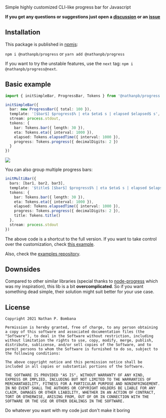 Simple highly customized CLI-like progress bar for Javascript

**If you get any questions or suggestions just open a [discussion](https://github.com/NathanPB/progress.js/discussions) or an [issue](https://github.com/NathanPB/progress.js/issues)**

## Installation

This package is published in [npmjs](https://www.npmjs.com/package/@nathanpb/progress):

``npm i @nathanpb/progress`` or ``yarn add @nathanpb/progress``

If you want to try the unstable features, use the ``next`` tag: ``npm i @nathanpb/progress@next``.


## Basic example

```ts
import { initSimpleBar, ProgressBar, Tokens } from '@nathanpb/progress'

initSimpleBar({ 
  bar: new ProgressBar({ total: 100 }),
  template: '[$bar$] $progress$% | eta $eta$ s | elapsed $elapsed$ s',
  stream: process.stdout,
  tokens: {
    bar: Tokens.bar({ length: 30 }),
    eta: Tokens.eta({ interval: 1000 }),
    elapsed: Tokens.elapsedTime({ interval: 1000 }),
    progress: Tokens.progress({ decimalDigits: 2 })
  }
})
```
![](https://i.imgur.com/m8u1gFX.gif)

You can also group multiple progress bars:

```ts
initMultiBar({
  bars: [bar1, bar2, bar3],
  template: '$title$ [$bar$] $progress$% | eta $eta$ s | elapsed $elapsed$ s',
  tokens: {
    bar: Tokens.bar({ length: 30 }),
    eta: Tokens.eta({ interval: 1000 }),
    elapsed: Tokens.elapsedTime({ interval: 1000 }),
    progress: Tokens.progress({ decimalDigits: 2 }),
    title: Tokens.title()
  },
  stream: process.stdout
})
```

The above code is a shortcut to the full version. If you want to take control over the customization, check [this example](/blob/main/examples/complex.ts).


Also, check the [examples repository](/tree/main/example).

## Downsides

Compared to other similar libraries (special thanks to [node-progress](https://github.com/visionmedia/node-progress) which was my inspiration), this lib is a bit **overcomplicated**. So if you want something dead simple, their solution might suit better for your use case.


## License

```
Copyright 2021 Nathan P. Bombana

Permission is hereby granted, free of charge, to any person obtaining a copy of this software and associated documentation files (the "Software"), to deal in the Software without restriction, including without limitation the rights to use, copy, modify, merge, publish, distribute, sublicense, and/or sell copies of the Software, and to permit persons to whom the Software is furnished to do so, subject to the following conditions:

The above copyright notice and this permission notice shall be included in all copies or substantial portions of the Software.

THE SOFTWARE IS PROVIDED "AS IS", WITHOUT WARRANTY OF ANY KIND, EXPRESS OR IMPLIED, INCLUDING BUT NOT LIMITED TO THE WARRANTIES OF MERCHANTABILITY, FITNESS FOR A PARTICULAR PURPOSE AND NONINFRINGEMENT. IN NO EVENT SHALL THE AUTHORS OR COPYRIGHT HOLDERS BE LIABLE FOR ANY CLAIM, DAMAGES OR OTHER LIABILITY, WHETHER IN AN ACTION OF CONTRACT, TORT OR OTHERWISE, ARISING FROM, OUT OF OR IN CONNECTION WITH THE SOFTWARE OR THE USE OR OTHER DEALINGS IN THE SOFTWARE.
```

Do whatever you want with my code just don't make it boring

